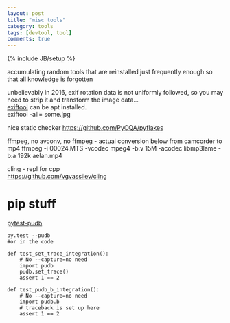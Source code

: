 ```yaml
---
layout: post
title: "misc tools"
category: tools
tags: [devtool, tool]
comments: true
---
```

{% include JB/setup %}
  
accumulating random tools that are reinstalled just frequently enough so that all knowledge is forgotten
  
  
unbelievably in 2016, exif rotation data is not uniformly followed, so you may need to strip it and transform the image data...  
[exiftool](http://www.sno.phy.queensu.ca/~phil/exiftool/) can be apt installed.  
exiftool -all= some.jpg
  
  
nice static checker <https://github.com/PyCQA/pyflakes>
  
  
ffmpeg, no avconv, no ffmpeg - actual conversion below from camcorder to mp4
ffmpeg -i 00024.MTS -vcodec mpeg4 -b:v 15M -acodec libmp3lame -b:a 192k aelan.mp4
  
  
cling - repl for cpp  
<https://github.com/vgvassilev/cling>  
  
  
# pip stuff
  
[pytest-pudb](https://pypi.python.org/pypi/pytest-pudb)
```
py.test --pudb
#or in the code
```
```
def test_set_trace_integration():
    # No --capture=no need
    import pudb
    pudb.set_trace()
    assert 1 == 2

def test_pudb_b_integration():
    # No --capture=no need
    import pudb.b
    # traceback is set up here
    assert 1 == 2
```
